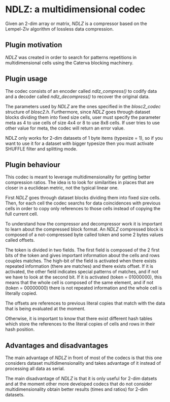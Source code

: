 NDLZ: a multidimensional codec
=============================================================================

Given an 2-dim array or matrix, *NDLZ* is a compressor based on the Lempel-Ziv algorithm of lossless data compression.

Plugin motivation
--------------------

*NDLZ* was created in order to search for patterns repetitions in multidimensional cells using the Caterva blocking machinery.

Plugin usage
-------------------

The codec consists of an encoder called *ndlz_compress()* to codify data and
a decoder called *ndlz_decompress()* to recover the original data.

The parameters used by *NDLZ* are the ones specified in the *blosc2_codec*
structure of *blosc2.h*.
Furthermore, since *NDLZ* goes through dataset blocks dividing them into fixed size cells,
user must specify the parameter meta as 4 to use cells of size 4x4 or
8 to use 8x8 cells. If user tries to use other value for meta, the codec
will return an error value.

NDLZ only works for 2-dim datasets of 1 byte items (typesize = 1),
so if you want to use it for a dataset with bigger typesize then you
must activate SHUFFLE filter and splitting mode.

Plugin behaviour
-------------------

This codec is meant to leverage multidimensionality for getting
better compression ratios.  The idea is to look for similarities
in places that are closer in a euclidean metric, not the typical
linear one.

First *NDLZ* goes through dataset blocks dividing them into fixed size cells.
Then, for each cell the codec searchs for data coincidences with previous
cells in order to copy only references to those cells instead of copying
the full current cell.

To understand how the compressor and decompressor work it is important to
learn about the compressed block format. An *NDLZ* compressed block is
composed of a not-compressed byte called token and some 2 bytes values
called offsets.

The token is divided in two fields. The first field is composed of the 2 first bits of the token and gives important
information about the cells and rows couples matches.
The high-bit of the field is activated when there exists repeated information (there are matches) and there exists offset.
If it is activated, the other field indicates special patterns of matches, and if not we have to look at the second bit.
If it is activated (token = 01000000), this means that the whole cell is composed of the same element, and if not
(token = 00000000) there is not repeated information and the whole cell is literally copied.

The offsets are references to previous literal copies that match with the
data that is being evaluated at the moment.

Otherwise, it is important to know that there exist different hash tables which store the references to the literal copies of cells and rows in their hash position.

Advantages and disadvantages
------------------------------

The main advantage of *NDLZ* in front of most of the codecs is that this one
considers dataset multidimensionality and takes advantage of it instead of
processing all data as serial.

The main disadvantage of *NDLZ* is that it is only useful for 2-dim datsets
and at the moment other more developed
codecs that do not consider multidimensionality obtain better results
(times and ratios) for 2-dim datasets.
